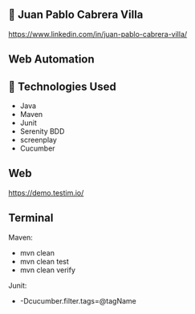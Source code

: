
## 🧪 Juan Pablo Cabrera Villa
https://www.linkedin.com/in/juan-pablo-cabrera-villa/

## Web Automation

## 🚀 Technologies Used
- Java
- Maven
- Junit
- Serenity BDD
- screenplay
- Cucumber

## Web
https://demo.testim.io/

## Terminal
Maven:
- mvn clean
- mvn clean test 
- mvn clean verify

Junit:
- -Dcucumber.filter.tags=@tagName

